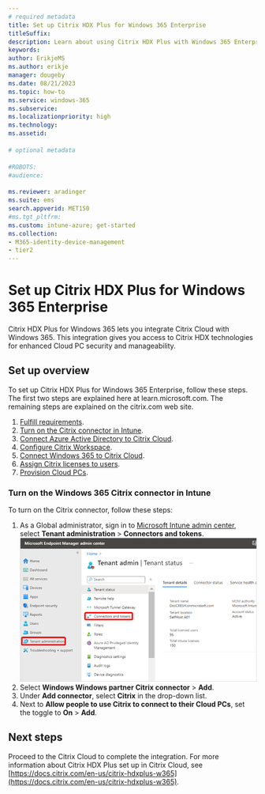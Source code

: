 ```yaml
---
# required metadata
title: Set up Citrix HDX Plus for Windows 365 Enterprise
titleSuffix:
description: Learn about using Citrix HDX Plus with Windows 365 Enterprise.
keywords:
author: ErikjeMS  
ms.author: erikje
manager: dougeby
ms.date: 08/21/2023
ms.topic: how-to
ms.service: windows-365
ms.subservice:
ms.localizationpriority: high
ms.technology:
ms.assetid: 

# optional metadata

#ROBOTS:
#audience:

ms.reviewer: aradinger    
ms.suite: ems
search.appverid: MET150
#ms.tgt_pltfrm:
ms.custom: intune-azure; get-started
ms.collection:
- M365-identity-device-management
- tier2
---
```


# Set up Citrix HDX Plus for Windows 365 Enterprise

Citrix HDX Plus for Windows 365 lets you integrate Citrix Cloud with Windows 365. This integration gives you access to Citrix HDX technologies for enhanced Cloud PC security and manageability.

## Set up overview

To set up Citrix HDX Plus for Windows 365 Enterprise, follow these steps. The first two steps are explained here at learn.microsoft.com. The remaining steps are explained on the citrix.com web site.

1. [Fulfill requirements](requirements-citrix.md).
2. [Turn on the Citrix connector in Intune](#turn-on-the-windows-365-citrix-connector-in-intune).
3. [Connect Azure Active Directory to Citrix Cloud](https://docs.citrix.com/en-us/citrix-hdxplus-w365).
4. [Configure Citrix Workspace](https://docs.citrix.com/en-us/citrix-hdxplus-w365).
5. [Connect Windows 365 to Citrix Cloud](https://docs.citrix.com/en-us/citrix-hdxplus-w365).
6. [Assign Citrix licenses to users](https://docs.citrix.com/en-us/citrix-hdxplus-w365).
7. [Provision Cloud PCs](https://docs.citrix.com/en-us/citrix-hdxplus-w365).

### Turn on the Windows 365 Citrix connector in Intune

To turn on the Citrix connector, follow these steps:

1. As a Global administrator, sign in to [Microsoft Intune admin center](https://go.microsoft.com/fwlink/?linkid=2109431), select **Tenant administration** > **Connectors and tokens**.
![Screenshot of navigating to Connectors and tokens](./media/set-up-citrix/connectors-tokens.png)
2. Select **Windows Windows partner Citrix connector** > **Add**.
3. Under **Add connector**, select **Citrix** in the drop-down list.
4. Next to **Allow people to use Citrix to connect to their Cloud PCs**, set the toggle to **On** > **Add**.

<!-- ########################## -->
## Next steps

Proceed to the Citrix Cloud to complete the integration. For more information about Citrix HDX Plus set up in Citrix Cloud, see [https://docs.citrix.com/en-us/citrix-hdxplus-w365](https://docs.citrix.com/en-us/citrix-hdxplus-w365).
